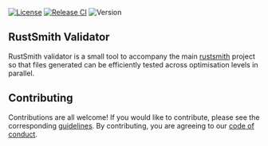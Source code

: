 [![License](https://img.shields.io/badge/License-BSD%203--Clause-blue.svg)](https://opensource.org/licenses/BSD-3-Clause)
[![Release CI](https://github.com/rustsmith/rustsmith-validator/actions/workflows/release.yml/badge.svg)](https://github.com/rustsmith/rustsmith-validator/actions/workflows/release.yml)
![Version](https://img.shields.io/github/v/release/rustsmith/rustsmith-validator?label=version)

## RustSmith Validator

RustSmith validator is a small tool to accompany the main [rustsmith](https://github.com/rustsmith/rustsmith) project so that files
generated can be efficiently tested across optimisation levels in parallel.

## Contributing

Contributions are all welcome! If you would like to contribute, please see the
corresponding [guidelines][contributing]. By contributing, you are agreeing to
our [code of conduct][code-of-conduct].

[contributing]: https://github.com/rustsmith/rustsmith-validator/blob/master/CONTRIBUTING.md

[code-of-conduct]: https://github.com/rustsmith/rustsmith-validator/blob/master/CODE_OF_CONDUCT.md